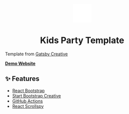 <p align="center">
  <a href="https://www.gatsbyjs.org">
    <img alt="Gatsby" src="https://github.com/pablko/kidz-party-template/blob/master/src/images/child.svg" width="60" />
  </a>
</p>
<h1 align="center">
  Kids Party Template
</h1>

Template from [Gatsby Creative](https://github.com/JohnJKerr/gatsby-creative)

[**Demo Website**](https://johnjkerr.github.io/gatsby-creative)

## ✨ Features

- [React Bootstrap](https://react-bootstrap.github.io)
- [Start Bootstrap Creative](https://startbootstrap.com/previews/creative)
- [GitHub Actions](https://github.com/features/actions)
- [React Scrollspy](https://github.com/makotot/react-scrollspy)

